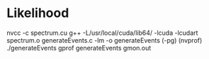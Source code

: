 # Likelihood
nvcc -c spectrum.cu
g++ -L/usr/local/cuda/lib64/ -lcuda -lcudart spectrum.o generateEvents.c -lm -o generateEvents (-pg)
(nvprof) ./generateEvents
gprof generateEvents gmon.out
